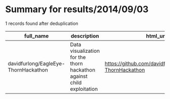 
# Summary for results/2014/09/03
    
1 records found after deduplication

| full_name | description | html_url | matched_list | matched_count | pushed_at | size | stargazers_count | language | forks_count | vul_ids |
|--------------------------------------|-----------------------------------------------------------------------|---------------------------------------------------------|----------------|-----------------|---------------------------|--------|--------------------|------------|---------------|-----------|
| davidfurlong/EagleEye-ThornHackathon | Data visualization for the thorn hackathon against child exploitation | https://github.com/davidfurlong/EagleEye-ThornHackathon | ['exploit'] | 1 | 2014-09-03 02:33:36+00:00 | 1180 | 1 | JavaScript | 1 | [] |

